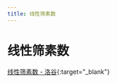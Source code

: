 ```yaml
---
title: 线性筛素数
---
```


# 线性筛素数

[线性筛素数 - 洛谷](https://www.luogu.com.cn/problem/P3383){:target="_blank"}